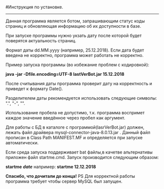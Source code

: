 #Инструкция по установке. 
***
Данная программа является ботом, запрашивающим статус коды страниц и обновляющая информацию об их доступности в базе.

При запуске программы нужно укзать дату после которой будет поверятся актуальность страниц.

Формат даты dd.MM.yyyy (например, 25.12.2018). Если дата будет введена не корректно, программа может работать не корректно.

Пример запуска программы (во избежание проблем с кодировкой):

**java -jar -Dfile.encoding=UTF-8 lastVerBot.jar 15.12.2018**

После считывания даты программа проверит дату на корректность и приведет к формату Date().

Разделителем даты рекомендуется использовать следующие символы: ".",  "-",  "\".

Использование пробела не допустимо, т.к. программа воспримет каждое значение введённое через пробел как аргумент.

Для работы с БД в каталоге с программой(lasrVerBot.jar) должен, лежать файл драйвера mysql-connector-java-8.0.13.jar . Данный файл прописан в Class Path MANIFEST.MF и определяется при запуске автоматически.

Если среда запуска поддерживает bat файлы,в качетве альтернативы приложен файл startme.cmd. Запуск производится следующим образом:

**startme** ***date***
например:
**startme 12.12.2018**

**Спасибо, что дочитали до конца!**
PS Для корректной работы программа требует чтобы сервер MySQL был запущен.
